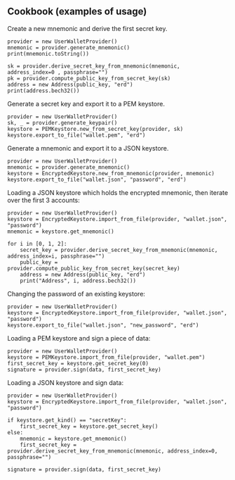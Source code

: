 
## Cookbook (examples of usage)

Create a new mnemonic and derive the first secret key.

```
provider = new UserWalletProvider()
mnemonic = provider.generate_mnemonic()
print(mnemonic.toString())

sk = provider.derive_secret_key_from_mnemonic(mnemonic, address_index=0 , passphrase="")
pk = provider.compute_public_key_from_secret_key(sk)
address = new Address(public_key, "erd")
print(address.bech32())
```

Generate a secret key and export it to a PEM keystore.

```
provider = new UserWalletProvider()
sk, _ = provider.generate_keypair()
keystore = PEMKeystore.new_from_secret_key(provider, sk)
keystore.export_to_file("wallet.pem", "erd")
```

Generate a mnemonic and export it to a JSON keystore.

```
provider = new UserWalletProvider()
mnemonic = provider.generate_mnemonic()
keystore = EncryptedKeystore.new_from_mnemonic(provider, mnemonic)
keystore.export_to_file("wallet.json", "password", "erd")
```

Loading a JSON keystore which holds the encrypted mnemonic, then iterate over the first 3 accounts:

```
provider = new UserWalletProvider()
keystore = EncryptedKeystore.import_from_file(provider, "wallet.json", "password")
mnemonic = keystore.get_mnemonic()

for i in [0, 1, 2]:
    secret_key = provider.derive_secret_key_from_mnemonic(mnemonic, address_index=i, passphrase="")
    public_key = provider.compute_public_key_from_secret_key(secret_key)
    address = new Address(public_key, "erd")
    print("Address", i, address.bech32())
```

Changing the password of an existing keystore:

```
provider = new UserWalletProvider()
keystore = EncryptedKeystore.import_from_file(provider, "wallet.json", "password")
keystore.export_to_file("wallet.json", "new_password", "erd")
```

Loading a PEM keystore and sign a piece of data:

```
provider = new UserWalletProvider()
keystore = PEMKeystore.import_from_file(provider, "wallet.pem")
first_secret_key = keystore.get_secret_key(0)
signature = provider.sign(data, first_secret_key)
```

Loading a JSON keystore and sign data:

```
provider = new UserWalletProvider()
keystore = EncryptedKeystore.import_from_file(provider, "wallet.json", "password")

if keystore.get_kind() == "secretKey":
    first_secret_key = keystore.get_secret_key()
else:
    mnemonic = keystore.get_mnemonic()
    first_secret_key = provider.derive_secret_key_from_mnemonic(mnemonic, address_index=0, passphrase="")

signature = provider.sign(data, first_secret_key)
```
